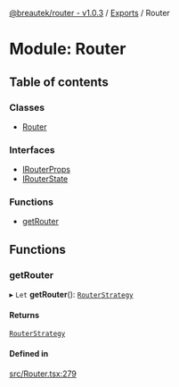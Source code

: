 [@breautek/router - v1.0.3](../README.md) / [Exports](../modules.md) / Router

# Module: Router

## Table of contents

### Classes

- [Router](../classes/Router.Router-1.md)

### Interfaces

- [IRouterProps](../interfaces/Router.IRouterProps.md)
- [IRouterState](../interfaces/Router.IRouterState.md)

### Functions

- [getRouter](Router.md#getrouter)

## Functions

### getRouter

▸ `Let` **getRouter**(): [`RouterStrategy`](../classes/RouterStrategy.RouterStrategy-1.md)

#### Returns

[`RouterStrategy`](../classes/RouterStrategy.RouterStrategy-1.md)

#### Defined in

[src/Router.tsx:279](https://github.com/breautek/router/blob/f2901ca/src/Router.tsx#L279)
